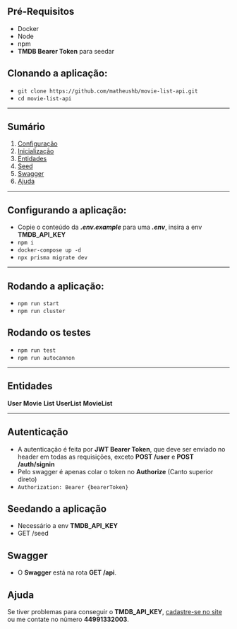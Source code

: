 
## Pré-Requisitos
- Docker
- Node
- npm
- **TMDB Bearer Token** para seedar

## Clonando a aplicação:
- `git clone https://github.com/matheushb/movie-list-api.git`
- `cd movie-list-api`
---

## Sumário
1. [Configuração](#clonando-a-aplicação)
2. [Inicialização](#iniciando-a-aplicação)
3. [Entidades]()
4. [Seed](#seedando-a-aplicação)
5. [Swagger](#swagger)
6. [Ajuda](#ajuda)

---

## Configurando a aplicação:
- Copie o conteúdo da **_.env.example_** para uma **_.env_**, insira a env **TMDB_API_KEY**
- `npm i`
- `docker-compose up -d`
- `npx prisma migrate dev`
---
## Rodando a aplicação:
- `npm run start`
- `npm run cluster`

## Rodando os testes
- `npm run test`
- `npm run autocannon`
---
## Entidades

**User**
**Movie** 
**List**
**UserList**
**MovieList**

---

## Autenticação
- A autenticação é feita por **JWT Bearer Token**, que deve ser enviado no header em todas as requisições, exceto **POST /user** e **POST /auth/signin**
- Pelo swagger é apenas colar o token no **Authorize** (Canto superior direto)
- ```Authorization: Bearer {bearerToken}```

## Seedando a aplicação
- Necessário a env **TMDB_API_KEY**
- GET /seed

## Swagger
- O **Swagger** está na rota **GET /api**.


## Ajuda 
Se tiver problemas para conseguir o **TMDB_API_KEY**, [cadastre-se no site](https://developer.themoviedb.org/docs/getting-started) ou me contate no número **44991332003**.



